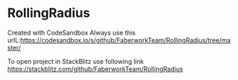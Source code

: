 # RollingRadius
Created with CodeSandbox
Always use this urlL:https://codesandbox.io/s/github/FaberworkTeam/RollingRadius/tree/master/


To open project in StackBlitz use following link
https://stackblitz.com/github/FaberworkTeam/RollingRadius

